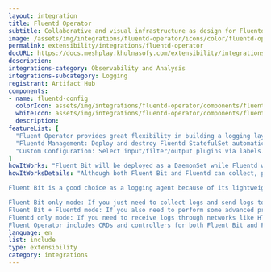 ```yaml
---
layout: integration
title: Fluentd Operator
subtitle: Collaborative and visual infrastructure as design for Fluentd Operator
image: /assets/img/integrations/fluentd-operator/icons/color/fluentd-operator-color.svg
permalink: extensibility/integrations/fluentd-operator
docURL: https://docs.meshplay.khulnasofy.com/extensibility/integrations/fluentd-operator
description: 
integrations-category: Observability and Analysis
integrations-subcategory: Logging
registrant: Artifact Hub
components: 
- name: fluentd-config
  colorIcon: assets/img/integrations/fluentd-operator/components/fluentd-config/icons/color/fluentd-config-color.svg
  whiteIcon: assets/img/integrations/fluentd-operator/components/fluentd-config/icons/white/fluentd-config-white.svg
  description: 
featureList: [
  "Fluent Operator provides great flexibility in building a logging layer based on Fluent Bit and Fluentd.",
  "Fluentd Management: Deploy and destroy Fluentd StatefulSet automatically.",
  "Custom Configuration: Select input/filter/output plugins via labels."
]
howItWorks: "Fluent Bit will be deployed as a DaemonSet while Fluentd will be deployed as a StatefulSet. "
howItWorksDetails: "Although both Fluent Bit and Fluentd can collect, process(parse and filter) and then forward log to the final destinations, still they have strengths in different aspects.

Fluent Bit is a good choice as a logging agent because of its lightweight and efficiency, while Fluentd is more powerful to perform advanced processing on logs because of its rich plugins.

Fluent Bit only mode: If you just need to collect logs and send logs to the final destinations, all you need is Fluent Bit.
Fluent Bit + Fluentd mode: If you also need to perform some advanced processing on the logs collected or send to more sinks, then you also need Fluentd.
Fluentd only mode: If you need to receive logs through networks like HTTP or Syslog and then process and send the log to the final sinks, you only need Fluentd.
Fluent Operator includes CRDs and controllers for both Fluent Bit and Fluentd which allows you to config your log processing pipelines in the 3 modes mentioned above as you wish."
language: en
list: include
type: extensibility
category: integrations
---
```


